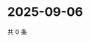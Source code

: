 # 2025-09-06

共 0 条

<!-- BEGIN ZHIHUQUESTIONS -->
<!-- 最后更新时间 Sat Sep 06 2025 11:21:01 GMT+0800 (China Standard Time) -->

<!-- END ZHIHUQUESTIONS -->
